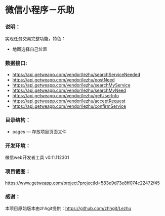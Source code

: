 # 微信小程序－乐助

### 说明：

实现任务交易完整功能，特色：
- 地图选择自己位置

### 数据接口:

- https://api.getweapp.com/vendor/lezhu/searchServiceNeeded
- https://api.getweapp.com/vendor/lezhu/postNeed
- https://api.getweapp.com/vendor/lezhu/searchMyService
- https://api.getweapp.com/vendor/lezhu/searchMyNeed
- https://api.getweapp.com/vendor/lezhu/getUserInfo
- https://api.getweapp.com/vendor/lezhu/acceptRequest
- https://api.getweapp.com/vendor/lezhu/confirmService

### 目录结构：

- pages — 存放项目页面文件

### 开发环境：

微信web开发者工具 v0.11.112301

### 项目截图：

https://www.getweapp.com/project?projectId=583e9d73e8ff074c22472f45

### 感谢：

本项目原始版本由zhhgit提供：https://github.com/zhhgit/Lezhu